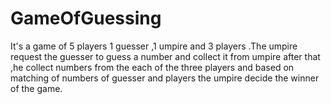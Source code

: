 # GameOfGuessing
It's a game of 5 players 1 guesser ,1 umpire and 3 players .The umpire request the guesser to guess a number and collect it from umpire after that ,he collect numbers from the each of the three players and based on matching of numbers of guesser and players the umpire decide the winner of the game.
